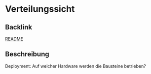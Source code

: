 # Verteilungssicht

## Backlink
[README](https://github.com/placom/docs/blob/main/README.md)

## Beschreibung
Deployment: Auf welcher Hardware werden die Bausteine betrieben?
